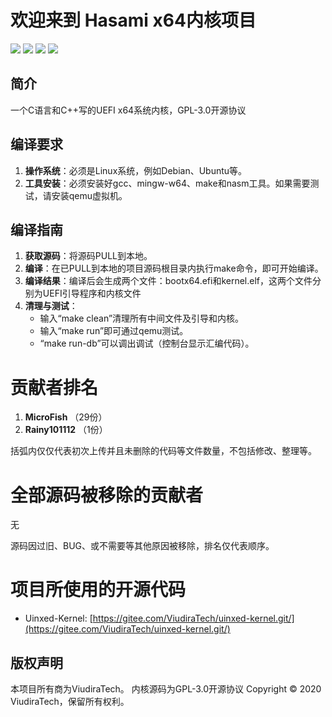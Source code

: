 # 欢迎来到 Hasami x64内核项目

![](https://img.shields.io/badge/License-GPLv3-blue) ![](https://img.shields.io/badge/Language-2-orange) ![](https://img.shields.io/badge/hardware-x64-green) ![](https://img.shields.io/badge/firmware-UEFI-yellow)

## 简介

一个C语言和C++写的UEFI x64系统内核，GPL-3.0开源协议

## 编译要求

1. **操作系统**：必须是Linux系统，例如Debian、Ubuntu等。
2. **工具安装**：必须安装好gcc、mingw-w64、make和nasm工具。如果需要测试，请安装qemu虚拟机。

## 编译指南

1. **获取源码**：将源码PULL到本地。
2. **编译**：在已PULL到本地的项目源码根目录内执行make命令，即可开始编译。
3. **编译结果**：编译后会生成两个文件：bootx64.efi和kernel.elf，这两个文件分别为UEFI引导程序和内核文件
4. **清理与测试**：
   - 输入“make clean”清理所有中间文件及引导和内核。
   - 输入“make run”即可通过qemu测试。
   - “make run-db”可以调出调试（控制台显示汇编代码）。

# 贡献者排名

1. **MicroFish** （29份）
1. **Rainy101112** （1份）

括弧内仅仅代表初次上传并且未删除的代码等文件数量，不包括修改、整理等。

# 全部源码被移除的贡献者

无

源码因过旧、BUG、或不需要等其他原因被移除，排名仅代表顺序。

# 项目所使用的开源代码

- Uinxed-Kernel: [https://gitee.com/ViudiraTech/uinxed-kernel.git/](https://gitee.com/ViudiraTech/uinxed-kernel.git/)

## 版权声明

本项目所有商为ViudiraTech。
内核源码为GPL-3.0开源协议
Copyright © 2020 ViudiraTech，保留所有权利。
